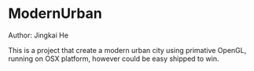 ModernUrban
===========

Author: Jingkai He

This is a project that create a modern urban city using primative OpenGL, running on OSX platform, however could be easy shipped to win.
